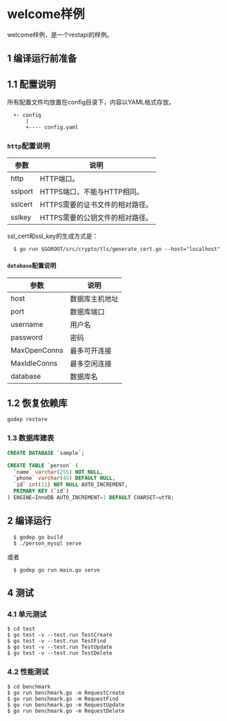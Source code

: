 # welcome样例

welcome样例，是一个restapi的样例。

## 1 编译运行前准备

## 1.1 配置说明

所有配置文件均放置在config目录下，内容以YAML格式存放。

```
  +- config
      |
      +---- config.yaml
```

###  `http`配置说明

参数     | 说明
------- | ------------------
http    | HTTP端口。
sslport | HTTPS端口，不能与HTTP相同。
sslcert | HTTPS需要的证书文件的相对路径。
sslkey  | HTTPS需要的公钥文件的相对路径。

ssl_cert和ssl_key的生成方式是：

```
  $ go run $GOROOT/src/crypto/tls/generate_cert.go --host="localhost"
```

#### `database`配置说明

参数          | 说明
------------ | ------------------
host         | 数据库主机地址
port         | 数据库端口
username     | 用户名
password     | 密码
MaxOpenConns | 最多可开连接
MaxIdleConns | 最多空闲连接
database     | 数据库名


## 1.2 恢复依赖库

```
godep restore
```

### 1.3 数据库建表

```sql
CREATE DATABASE `sample`;

CREATE TABLE `person` (
  `name` varchar(255) NOT NULL,
  `phone` varchar(45) DEFAULT NULL,
  `id` int(11) NOT NULL AUTO_INCREMENT,
  PRIMARY KEY (`id`)
) ENGINE=InnoDB AUTO_INCREMENT=1 DEFAULT CHARSET=utf8;
```


## 2 编译运行

```
  $ godep go build
  $ ./person_mysql serve
```

或者

```
  $ godep go run main.go serve
```

## 4 测试

### 4.1 单元测试

	$ cd test
	$ go test -v --test.run TestCreate
	$ go test -v --test.run TestFind
	$ go test -v --test.run TestUpdate
	$ go test -v --test.run TestDelete

### 4.2 性能测试

	$ cd benchmark
	$ go run benchmark.go -m RequestCreate
	$ go run benchmark.go -m RequestFind
	$ go run benchmark.go -m RequestUpdate
	$ go run benchmark.go -m RequestDelete
